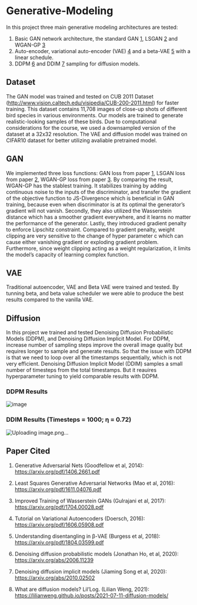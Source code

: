 # Generative-Modeling
In this project three main generative modeling architectures are tested:

1. Basic GAN network architecture, the standard GAN [1](https://arxiv.org/pdf/1406.2661.pdf), LSGAN [2](https://arxiv.org/pdf/1611.04076.pdf) and WGAN-GP [3](https://arxiv.org/pdf/1704.00028.pdf)
2. Auto-encoder, variational auto-encoder (VAE) [4](https://arxiv.org/pdf/1606.05908.pdf) and a beta-VAE [5](https://arxiv.org/pdf/1804.03599.pdf) with a linear schedule.
3. DDPM [6](https://arxiv.org/abs/2006.11239) and DDIM [7](https://arxiv.org/abs/2010.02502) sampling for diffusion models.

## Dataset
The GAN model was trained and tested on CUB 2011 Dataset (http://www.vision.caltech.edu/visipedia/CUB-200-2011.html) for faster training. This dataset contains 11,708 images of close-up shots of different bird species in various environments. Our models are trained to generate realistic-looking samples of these birds. Due to computational considerations for the course, we used a downsampled version of the dataset at a 32x32 resolution. The VAE and diffusion model was trained on CIFAR10 dataset for better utilizing avaliable pretrained model.

## GAN 
We implemented three loss functions: GAN loss from paper [1](https://arxiv.org/pdf/1406.2661.pdf), LSGAN loss from paper [2](https://arxiv.org/pdf/1611.04076.pdf), WGAN-GP loss from paper [3](https://arxiv.org/pdf/1704.00028.pdf). By comparing the result, WGAN-GP has the stablest training. It stabilizes training by adding continuous noise to the inputs of the discriminator, and transfer the gradient of the objective function to JS-Divergence which is beneficial in GAN training, because even when discriminator is at its optimal the generator’s gradient will not vanish. Secondly, they also utilized the Wasserstein distance which has a smoother gradient everywhere, and it learns no matter the performance of the generator. Lastly, they introduced gradient penalty to enforce Lipschitz constraint. Compared to gradient penalty, weight clipping are very sensitive to the change of hyper parameter c which can cause either vanishing gradient or exploding gradient problem. Furthermore, since weight clipping acting as a weight regularization, it limits the model’s capacity of learning complex function. 

## VAE
Traditional autoencoder, VAE and Beta VAE were trained and tested. By tunning beta, and beta value scheduler we were able to produce the best results compared to the vanilla VAE.

## Diffusion
In this project we trained and tested Denoising Diffusion Probabilistic Models (DDPM), and Denoising Diffusion Implicit Model. For DDPM, increase number of sampling steps improve the overall image quality but requires longer to sample and generate results. So that the issue with DDPM is that we need to loop over all the timestamps sequentially, which is not very efficient. Denoising Diffusion Implicit Model (DDIM) samples a small number of timesteps from the total timestamps. But it reauires hyperparameter tuning to yield comparable results with DDPM.

### DDPM Results
![image](https://user-images.githubusercontent.com/72159394/216895875-618fa0bb-9dda-41a5-885e-5656fb157c34.png)

### DDIM Results (Timesteps = 1000; η = 0.72)
![Uploading image.png…]()

## Paper Cited
1. Generative Adversarial Nets (Goodfellow et al, 2014): https://arxiv.org/pdf/1406.2661.pdf

2. Least Squares Generative Adversarial Networks (Mao et al, 2016): https://arxiv.org/pdf/1611.04076.pdf

3. Improved Training of Wasserstein GANs (Gulrajani et al, 2017): https://arxiv.org/pdf/1704.00028.pdf

4. Tutorial on Variational Autoencoders (Doersch, 2016): https://arxiv.org/pdf/1606.05908.pdf

5. Understanding disentangling in β-VAE (Burgess et al, 2018): https://arxiv.org/pdf/1804.03599.pdf

6. Denoising diffusion probabilistic models (Jonathan Ho, et al, 2020): https://arxiv.org/abs/2006.11239

7. Denoising diffusion implicit models (Jiaming Song et al, 2020): https://arxiv.org/abs/2010.02502

8. What are diffusion models? Lil’Log. (Lilian Weng, 2021): https://lilianweng.github.io/posts/2021-07-11-diffusion-models/
